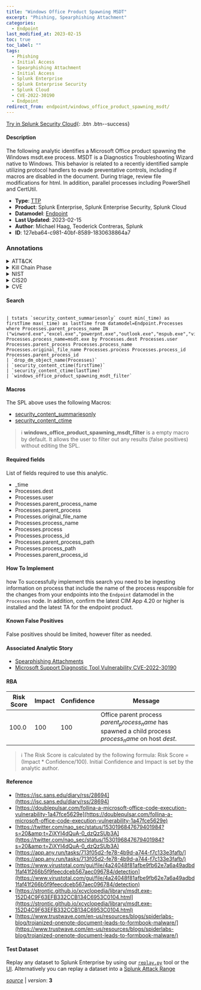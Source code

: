 ```yaml
---
title: "Windows Office Product Spawning MSDT"
excerpt: "Phishing, Spearphishing Attachment"
categories:
  - Endpoint
last_modified_at: 2023-02-15
toc: true
toc_label: ""
tags:
  - Phishing
  - Initial Access
  - Spearphishing Attachment
  - Initial Access
  - Splunk Enterprise
  - Splunk Enterprise Security
  - Splunk Cloud
  - CVE-2022-30190
  - Endpoint
redirect_from: endpoint/windows_office_product_spawning_msdt/
---
```




[Try in Splunk Security Cloud](https://www.splunk.com/en_us/cyber-security.html){: .btn .btn--success}

#### Description

The following analytic identifies a Microsoft Office product spawning the Windows msdt.exe process. MSDT is a Diagnostics Troubleshooting Wizard native to Windows. This behavior is related to a recently identified sample utilizing protocol handlers to evade preventative controls, including if macros are disabled in the document. During triage, review file modifications for html. In addition, parallel processes including PowerShell and CertUtil.

- **Type**: [TTP](https://github.com/splunk/security_content/wiki/Detection-Analytic-Types)
- **Product**: Splunk Enterprise, Splunk Enterprise Security, Splunk Cloud
- **Datamodel**: [Endpoint](https://docs.splunk.com/Documentation/CIM/latest/User/Endpoint)
- **Last Updated**: 2023-02-15
- **Author**: Michael Haag, Teoderick Contreras, Splunk
- **ID**: 127eba64-c981-40bf-8589-1830638864a7

### Annotations
<details>
  <summary>ATT&CK</summary>

<div markdown="1">

#### [ATT&CK](https://attack.mitre.org/)

| ID          | Technique   | Tactic         |
| ----------- | ----------- |--------------- |
| [T1566](https://attack.mitre.org/techniques/T1566/) | Phishing | Initial Access |

| [T1566.001](https://attack.mitre.org/techniques/T1566/001/) | Spearphishing Attachment | Initial Access |

</div>
</details>


<details>
  <summary>Kill Chain Phase</summary>

<div markdown="1">

* Delivery


</div>
</details>


<details>
  <summary>NIST</summary>

<div markdown="1">

* DE.CM



</div>
</details>

<details>
  <summary>CIS20</summary>

<div markdown="1">

* CIS 10



</div>
</details>

<details>
  <summary>CVE</summary>

<div markdown="1">

| ID          | Summary | [CVSS](https://nvd.nist.gov/vuln-metrics/cvss) |
| ----------- | ----------- | -------------- |
| [CVE-2022-30190](https://nvd.nist.gov/vuln/detail/CVE-2022-30190) | Microsoft Windows Support Diagnostic Tool (MSDT) Remote Code Execution Vulnerability. | 9.3 |



</div>
</details>


#### Search

```

| tstats `security_content_summariesonly` count min(_time) as firstTime max(_time) as lastTime from datamodel=Endpoint.Processes where Processes.parent_process_name IN ("winword.exe","excel.exe","powerpnt.exe","outlook.exe","mspub.exe","visio.exe","onenote.exe","onenotem.exe","onenoteviewer.exe","onenoteim.exe","msaccess.exe") Processes.process_name=msdt.exe by Processes.dest Processes.user Processes.parent_process Processes.process_name Processes.original_file_name Processes.process Processes.process_id Processes.parent_process_id 
| `drop_dm_object_name(Processes)` 
| `security_content_ctime(firstTime)`
| `security_content_ctime(lastTime)` 
| `windows_office_product_spawning_msdt_filter`
```

#### Macros
The SPL above uses the following Macros:
* [security_content_summariesonly](https://github.com/splunk/security_content/blob/develop/macros/security_content_summariesonly.yml)
* [security_content_ctime](https://github.com/splunk/security_content/blob/develop/macros/security_content_ctime.yml)

> :information_source:
> **windows_office_product_spawning_msdt_filter** is a empty macro by default. It allows the user to filter out any results (false positives) without editing the SPL.



#### Required fields
List of fields required to use this analytic.
* _time
* Processes.dest
* Processes.user
* Processes.parent_process_name
* Processes.parent_process
* Processes.original_file_name
* Processes.process_name
* Processes.process
* Processes.process_id
* Processes.parent_process_path
* Processes.process_path
* Processes.parent_process_id



#### How To Implement
how To successfully implement this search you need to be ingesting information on process that include the name of the process responsible for the changes from your endpoints into the `Endpoint` datamodel in the `Processes` node. In addition, confirm the latest CIM App 4.20 or higher is installed and the latest TA for the endpoint product.
#### Known False Positives
False positives should be limited, however filter as needed.

#### Associated Analytic Story
* [Spearphishing Attachments](/stories/spearphishing_attachments)
* [Microsoft Support Diagnostic Tool Vulnerability CVE-2022-30190](/stories/microsoft_support_diagnostic_tool_vulnerability_cve-2022-30190)




#### RBA

| Risk Score  | Impact      | Confidence   | Message      |
| ----------- | ----------- |--------------|--------------|
| 100.0 | 100 | 100 | Office parent process $parent_process_name$ has spawned a child process $process_name$ on host $dest$. |


> :information_source:
> The Risk Score is calculated by the following formula: Risk Score = (Impact * Confidence/100). Initial Confidence and Impact is set by the analytic author.


#### Reference

* [https://isc.sans.edu/diary/rss/28694](https://isc.sans.edu/diary/rss/28694)
* [https://doublepulsar.com/follina-a-microsoft-office-code-execution-vulnerability-1a47fce5629e](https://doublepulsar.com/follina-a-microsoft-office-code-execution-vulnerability-1a47fce5629e)
* [https://twitter.com/nao_sec/status/1530196847679401984?s=20&amp;t=ZiXYI4dQuA-0_dzQzSUb3A](https://twitter.com/nao_sec/status/1530196847679401984?s=20&amp;t=ZiXYI4dQuA-0_dzQzSUb3A)
* [https://app.any.run/tasks/713f05d2-fe78-4b9d-a744-f7c133e3fafb/](https://app.any.run/tasks/713f05d2-fe78-4b9d-a744-f7c133e3fafb/)
* [https://www.virustotal.com/gui/file/4a24048f81afbe9fb62e7a6a49adbd1faf41f266b5f9feecdceb567aec096784/detection](https://www.virustotal.com/gui/file/4a24048f81afbe9fb62e7a6a49adbd1faf41f266b5f9feecdceb567aec096784/detection)
* [https://strontic.github.io/xcyclopedia/library/msdt.exe-152D4C9F63EFB332CCB134C6953C0104.html](https://strontic.github.io/xcyclopedia/library/msdt.exe-152D4C9F63EFB332CCB134C6953C0104.html)
* [https://www.trustwave.com/en-us/resources/blogs/spiderlabs-blog/trojanized-onenote-document-leads-to-formbook-malware/](https://www.trustwave.com/en-us/resources/blogs/spiderlabs-blog/trojanized-onenote-document-leads-to-formbook-malware/)



#### Test Dataset
Replay any dataset to Splunk Enterprise by using our [`replay.py`](https://github.com/splunk/attack_data#using-replaypy) tool or the [UI](https://github.com/splunk/attack_data#using-ui).
Alternatively you can replay a dataset into a [Splunk Attack Range](https://github.com/splunk/attack_range#replay-dumps-into-attack-range-splunk-server)




[*source*](https://github.com/splunk/security_content/tree/develop/detections/endpoint/windows_office_product_spawning_msdt.yml) \| *version*: **3**